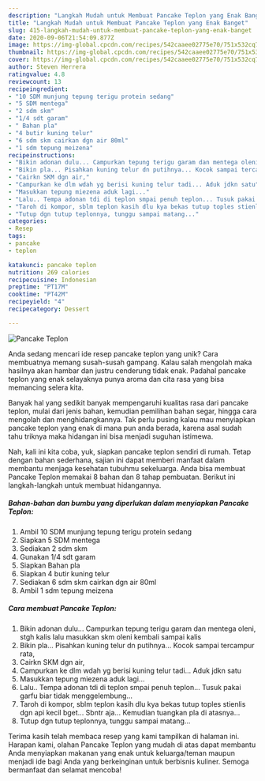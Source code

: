 ```yaml
---
description: "Langkah Mudah untuk Membuat Pancake Teplon yang Enak Banget"
title: "Langkah Mudah untuk Membuat Pancake Teplon yang Enak Banget"
slug: 415-langkah-mudah-untuk-membuat-pancake-teplon-yang-enak-banget
date: 2020-09-06T21:54:09.877Z
image: https://img-global.cpcdn.com/recipes/542caaee02775e70/751x532cq70/pancake-teplon-foto-resep-utama.jpg
thumbnail: https://img-global.cpcdn.com/recipes/542caaee02775e70/751x532cq70/pancake-teplon-foto-resep-utama.jpg
cover: https://img-global.cpcdn.com/recipes/542caaee02775e70/751x532cq70/pancake-teplon-foto-resep-utama.jpg
author: Steven Herrera
ratingvalue: 4.8
reviewcount: 13
recipeingredient:
- "10 SDM munjung tepung terigu protein sedang"
- "5 SDM mentega"
- "2 sdm skm"
- "1/4 sdt garam"
- " Bahan pla"
- "4 butir kuning telur"
- "6 sdm skm cairkan dgn air 80ml"
- "1 sdm tepung meizena"
recipeinstructions:
- "Bikin adonan dulu... Campurkan tepung terigu garam dan mentega oleni, stgh kalis lalu masukkan skm oleni kembali sampai kalis"
- "Bikin pla... Pisahkan kuning telur dn putihnya... Kocok sampai tercampur rata,"
- "Cairkn SKM dgn air,"
- "Campurkan ke dlm wdah yg berisi kuning telur tadi... Aduk jdkn satu"
- "Masukkan tepung miezena aduk lagi..."
- "Lalu.. Tempa adonan tdi di teplon smpai penuh teplon... Tusuk pakai garfu biar tidak menggelembung..."
- "Taroh di kompor, sblm teplon kasih dlu kya bekas tutup toples stienlis dgn api kecil bget... Sbntr aja... Kemudian tuangkan pla di atasnya..."
- "Tutup dgn tutup teplonnya, tunggu sampai matang..."
categories:
- Resep
tags:
- pancake
- teplon

katakunci: pancake teplon 
nutrition: 269 calories
recipecuisine: Indonesian
preptime: "PT17M"
cooktime: "PT42M"
recipeyield: "4"
recipecategory: Dessert

---
```



![Pancake Teplon](https://img-global.cpcdn.com/recipes/542caaee02775e70/751x532cq70/pancake-teplon-foto-resep-utama.jpg)

Anda sedang mencari ide resep pancake teplon yang unik? Cara membuatnya memang susah-susah gampang. Kalau salah mengolah maka hasilnya akan hambar dan justru cenderung tidak enak. Padahal pancake teplon yang enak selayaknya punya aroma dan cita rasa yang bisa memancing selera kita.

Banyak hal yang sedikit banyak mempengaruhi kualitas rasa dari pancake teplon, mulai dari jenis bahan, kemudian pemilihan bahan segar, hingga cara mengolah dan menghidangkannya. Tak perlu pusing kalau mau menyiapkan pancake teplon yang enak di mana pun anda berada, karena asal sudah tahu triknya maka hidangan ini bisa menjadi suguhan istimewa.




Nah, kali ini kita coba, yuk, siapkan pancake teplon sendiri di rumah. Tetap dengan bahan sederhana, sajian ini dapat memberi manfaat dalam membantu menjaga kesehatan tubuhmu sekeluarga. Anda bisa membuat Pancake Teplon memakai 8 bahan dan 8 tahap pembuatan. Berikut ini langkah-langkah untuk membuat hidangannya.

<!--inarticleads1-->

##### Bahan-bahan dan bumbu yang diperlukan dalam menyiapkan Pancake Teplon:

1. Ambil 10 SDM munjung tepung terigu protein sedang
1. Siapkan 5 SDM mentega
1. Sediakan 2 sdm skm
1. Gunakan 1/4 sdt garam
1. Siapkan  Bahan pla
1. Siapkan 4 butir kuning telur
1. Sediakan 6 sdm skm cairkan dgn air 80ml
1. Ambil 1 sdm tepung meizena




<!--inarticleads2-->

##### Cara membuat Pancake Teplon:

1. Bikin adonan dulu... Campurkan tepung terigu garam dan mentega oleni, stgh kalis lalu masukkan skm oleni kembali sampai kalis
1. Bikin pla... Pisahkan kuning telur dn putihnya... Kocok sampai tercampur rata,
1. Cairkn SKM dgn air,
1. Campurkan ke dlm wdah yg berisi kuning telur tadi... Aduk jdkn satu
1. Masukkan tepung miezena aduk lagi...
1. Lalu.. Tempa adonan tdi di teplon smpai penuh teplon... Tusuk pakai garfu biar tidak menggelembung...
1. Taroh di kompor, sblm teplon kasih dlu kya bekas tutup toples stienlis dgn api kecil bget... Sbntr aja... Kemudian tuangkan pla di atasnya...
1. Tutup dgn tutup teplonnya, tunggu sampai matang...




Terima kasih telah membaca resep yang kami tampilkan di halaman ini. Harapan kami, olahan Pancake Teplon yang mudah di atas dapat membantu Anda menyiapkan makanan yang enak untuk keluarga/teman maupun menjadi ide bagi Anda yang berkeinginan untuk berbisnis kuliner. Semoga bermanfaat dan selamat mencoba!
